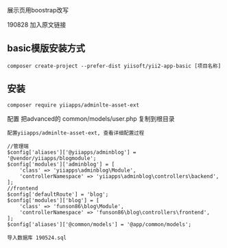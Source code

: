 展示页用boostrap改写

190828 加入原文链接

## basic模版安装方式 ##
    composer create-project --prefer-dist yiisoft/yii2-app-basic [项目名称]
## 安装 ##
	composer require yiiapps/adminlte-asset-ext
配置
    把advanced的 common/models/user.php 复制到根目录

    配置yiiapps/adminlte-asset-ext, 查看详细配置过程

    //管理端
    $config['aliases']['@yiiapps/adminblog'] = '@vendor/yiiapps/blogmodule';
    $config['modules']['adminblog'] = [
        'class' => 'yiiapps\adminblog\Module',
        'controllerNamespace' => 'yiiapps\adminblog\controllers\backend',
    ];
    //frontend
    $config['defaultRoute'] = 'blog';
    $config['modules']['blog'] = [
        'class' => 'funson86\blog\Module',
        'controllerNamespace' => 'funson86\blog\controllers\frontend',
    ];
    $config['aliases']['@common/models'] = '@app/common/models';

    导入数据库 190524.sql